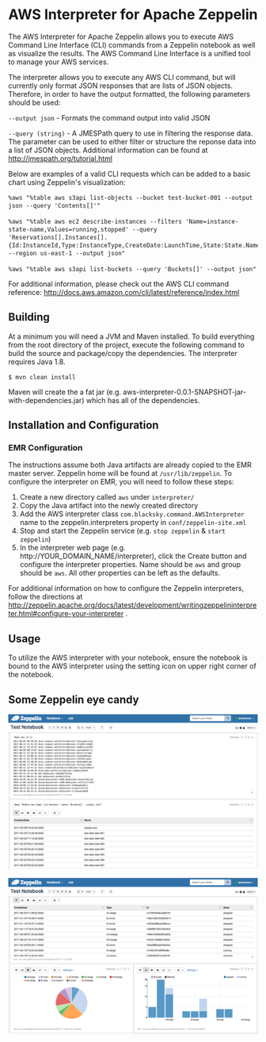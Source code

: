 # AWS Interpreter for Apache Zeppelin

The AWS Interpreter for Apache Zeppelin allows you to execute AWS Command Line Interface (CLI) commands from a Zeppelin notebook as well as visualize the results. The AWS Command Line Interface is a unified tool to manage your AWS services.

The interpreter allows you to execute any AWS CLI command, but will currently only format JSON responses that are lists of JSON objects. Therefore, in order to have the output formatted, the following parameters should be used:

`--output json` - Formats the command output into valid JSON

`--query (string)` - A JMESPath query to use in filtering the response data. The parameter can be used to either filter or structure the reponse data into a list of JSON objects. Additional information can be found at http://jmespath.org/tutorial.html 

Below are examples of a valid CLI requests which can be added to a basic chart using Zeppelin's visualization:

```
%aws "%table aws s3api list-objects --bucket test-bucket-001 --output json --query 'Contents[]'"

%aws "%table aws ec2 describe-instances --filters 'Name=instance-state-name,Values=running,stopped' --query 'Reservations[].Instances[].{Id:InstanceId,Type:InstanceType,CreateDate:LaunchTime,State:State.Name}' --region us-east-1 --output json"

%aws "%table aws s3api list-buckets --query 'Buckets[]' --output json"
```

For additional information, please check out the AWS CLI command reference: http://docs.aws.amazon.com/cli/latest/reference/index.html

## Building

At a minimum you will need a JVM and Maven installed. To build everything from the root directory of the project, execute the following command to build the source and package/copy the dependencies. The interpreter requires Java 1.8.

```
$ mvn clean install
```
Maven will create the a fat jar (e.g. aws-interpreter-0.0.1-SNAPSHOT-jar-with-dependencies.jar) which has all of the dependencies.

## Installation and Configuration

### EMR Configuration

The instructions assume both Java artifacts are already copied to the EMR master server. Zeppelin home will be found at `/usr/lib/zeppelin`. To configure the interpreter on EMR, you will need to follow these steps:

1. Create a new directory called `aws` under `interpreter/` 
2. Copy the Java artifact into the newly created directory
3. Add the AWS interpreter class `com.blacksky.command.AWSInterpreter` name to the zeppelin.interpreters property in `conf/zeppelin-site.xml`
4. Stop and start the Zeppelin service (e.g. `stop zeppelin` & `start zeppelin`)
5. In the interpreter web page (e.g. http://YOUR_DOMAIN_NAME/interpreter), click the Create button and configure the interpreter properties. Name should be `aws` and group should be `aws`. All other properties can be left as the defaults.

For additional information on how to configure the Zeppelin interpreters, follow the directions at http://zeppelin.apache.org/docs/latest/development/writingzeppelininterpreter.html#configure-your-interpreter .

## Usage

To utilize the AWS interpreter with your notebook, ensure the notebook is bound to the AWS interpreter using the setting icon on upper right corner of the notebook.

## Some Zeppelin eye candy

<p align="center">
	<a href="https://raw.githubusercontent.com/ajiezzi/aws-interpreter/master/docs/images/image_001.png" target="_blank"><img align="center" src="https://raw.githubusercontent.com/ajiezzi/aws-interpreter/master/docs/images/image_001.png" alt="S3 metrics using Zeppelin"></a><br/><br/>
	<a href="https://raw.githubusercontent.com/ajiezzi/aws-interpreter/master/docs/images/image_002.png" target="_blank"><img align="center" src="https://raw.githubusercontent.com/ajiezzi/aws-interpreter/master/docs/images/image_002.png" alt="EC2 metrics using Zeppelin"></a><br/><br/>
</p>

